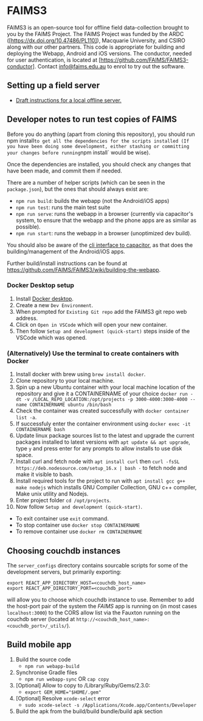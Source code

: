 # FAIMS3

FAIMS3 is an open-source tool for offline field data-collection brought to you by the FAIMS Project. The FAIMS Project was funded by the ARDC ([https://dx.doi.org/10.47486/PL110]), Macquarie University, and CSIRO along with our other partners. This code is appropriate for building and deploying the Webapp, Android and iOS versions. The conductor, needed for user authentication, is located at [https://github.com/FAIMS/FAIMS3-conductor]. Contact [info@faims.edu.au](mailto:info@faims.edu.au) to enrol to try out the software.

## Setting up a field server
* [Draft instructions for a local offline server.](https://github.com/FAIMS/FAIMS3/settingUpFieldServer.md)

## Developer notes to run test copies of FAIMS

Before you do anything (apart from cloning this repository), you should run
npm install`to get all the dependencies
for the scripts installed (If you have been doing some development, either
stashing or committing your changes before
running`npm install` would be wise).

Once the dependencies are installed, you should check any changes that have been
made, and commit them if needed.

There are a number of helper scripts (which can be seen in the `package.json`),
but the ones that should always exist
are:

* `npm run build`: builds the webapp (not the Android/iOS apps)
* `npm run test`: runs the main test suite
* `npm run serve`: runs the webapp in a browser (currently via capacitor's
   system, to ensure that the webapp and the phone apps are as similar as
   possible).
* `npm run start`: runs the webapp in a browser (unoptimized dev build).

You should also be aware of the
[cli interface to capacitor](https://capacitorjs.com/docs/cli), as that does the
building/management of the Android/iOS
apps.

Further build/install instructions can be found at
<https://github.com/FAIMS/FAIMS3/wiki/building-the-webapp>.

### Docker Desktop setup
1. Install [Docker desktop](https://www.docker.com/get-started/).
1. Create a new `Dev Environment`.
1. When prompted for `Existing Git repo` add the FAIMS3 git repo web address.
1. Click on `Open in VSCode` which will open your new container.
1. Then follow `Setup and development (quick-start)` steps inside of the VSCode which was opened.

### (Alternatively) Use the terminal to create containers with Docker
1. Install docker with brew using `brew install docker`.
1. Clone repository to your local machine.
1. Spin up a new Ubuntu container with your local machine location of the repository and give it a CONTAINERNAME of your choice `docker run -dt -v /LOCAL_REPO_LOCATION:/opt/projects -p 3000-4000:3000-4000 --name CONTAINERNAME ubuntu /bin/bash`
1. Check the container was created successfully with `docker container list -a`.
1. If successfuly enter the container environment using `docker exec -it CONTAINERNAME bash`
1. Update linux package sources list to the latest and upgrade the current packages installed to latest versions with `apt update && apt upgrade`, type `y` and press enter for any prompts to allow installs to use disk space.
1. Install curl and fetch node with `apt install curl` then `curl -fsSL https://deb.nodesource.com/setup_16.x | bash -` to fetch node and make it visible to bash.
1. Install required tools for the project to run with `apt install gcc g++ make nodejs` which installs GNU Compiler Collection, GNU c++ compiler, Make unix utility and Nodejs.
1. Enter project folder `cd /opt/projects`.
1. Now follow `Setup and development (quick-start)`.

* To exit container use `exit` command.
* To stop container use `docker stop CONTAINERNAME`
* To remove container use `docker rm CONTAINERNAME`

## Choosing couchdb instances

The `server_configs` directory contains sourcable scripts for some of the
development servers, but primarily exporting:
```!shell
export REACT_APP_DIRECTORY_HOST=<couchdb_host_name>
export REACT_APP_DIRECTORY_PORT=<couchdb_port>
```
will allow you to choose which couchdb instance to use. Remember to add the
host-port pair of the system the *FAIMS* app is running on (in most cases
`localhost:3000`) to the CORS allow list via the Fauxton running on the couchdb
server (located at `http://<couchdb_host_name>:<couchdb_port>/_utils/`).

## Build mobile app

1. Build the source code
   - `npm run webapp-build`
1. Synchronise Gradle files
   - `npm run webapp-sync` OR `cap copy`
1. [Optional] Allow to copy to /Library/Ruby/Gems/2.3.0:
   - `export GEM_HOME="$HOME/.gem"`
1. [Optional] Resolve `xcode-select` error
   - `sudo xcode-select -s /Applications/Xcode.app/Contents/Developer`
1. Build the apk from the build/build bundle/build apk section